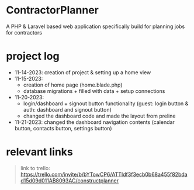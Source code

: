 # ContractorPlanner
A PHP &amp; Laravel based web application specifically build for planning jobs for contractors

# project log
* 11-14-2023: creation of project & setting up a home view
* 11-15-2023:
  - creation of home page (home.blade.php)
  - database migrations + filled with data + setup connections
* 11-20-2023:
  - login/dashboard + signout button functionality (guest: login button & auth: dashboard and signout button) 
  - changed the dashboard code and made the layout from preline
* 11-21-2023: changed the dashboard navigation contents (calendar button, contacts button, settings button)

# relevant links
>link to trello: https://trello.com/invite/b/bYTowCP6/ATTIdf3f3ecb0b68a455f82bdad15d09d011AB8093AC/constructplanner

